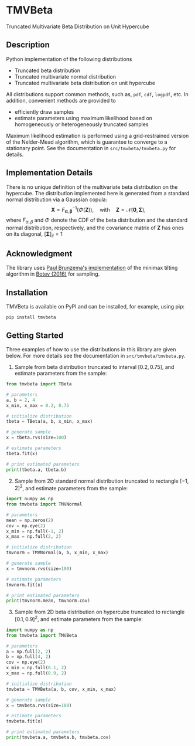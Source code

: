 TMVBeta
=====================================

Truncated Multivariate Beta Distribution on Unit Hypercube

## Description

Python implementation of the following distributions
- Truncated beta distribution
- Truncated multivariate normal distribution
- Truncated multivariate beta distribution on unit hypercube

All distributions support common methods, such as, `pdf`, `cdf`, `logpdf`, etc. In addition, convenient methods are provided to
- efficiently draw samples
- estimate parameters using maximum likelihood based on homogeneously or heterogeneously truncated samples

Maximum likelihood estimation is performed using a grid-restrained version of the Nelder-Mead algorithm, which is guarantee to converge to a stationary point. See the documentation in `src/tmvbeta/tmvbeta.py` for details.

## Implementation Details 

There is no unique definition of the multivariate beta distribution on the hypercube. The distribution implemented here is generated from a standard normal distribution via a Gaussian copula:
$$
\boldsymbol{X} = F_{\boldsymbol{\alpha}, \boldsymbol{\beta}}^{-1} \bigl( \Phi(\boldsymbol{Z}) \bigr), \quad \text{with} \quad \boldsymbol{Z} = \mathcal{N}(\boldsymbol{0}, \boldsymbol{\Sigma}),
$$
where $F_{\alpha, \beta}$ and $\Phi$ denote the CDF of the beta distribution and the standard normal distribution, respectively, and the covariance matrix of $\boldsymbol{Z}$ has ones on its diagonal, $[\boldsymbol{\Sigma}]_{ii} = 1$

## Acknowledgment

The library uses [Paul Brunzema's implementation](https://github.com/brunzema/truncated-mvn-sampler) of the minimax tilting algorithm in [Botev (2016)](https://arxiv.org/pdf/1603.04166.pdf) for sampling.

## Installation

TMVBeta is available on PyPI and can be installed, for example, using pip:
```
pip install tmvbeta
```

## Getting Started

Three examples of how to use the distributions in this library are given below. For more details see the documentation in `src/tmvbeta/tmvbeta.py`.

1. Sample from beta distribution truncated to interval $[0.2, 0.75]$, and estimate parameters from the sample:
```python
from tmvbeta import TBeta

# parameters
a, b = 2, 4
x_min, x_max = 0.2, 0.75

# initialize distribution
tbeta = TBeta(a, b, x_min, x_max)

# generate sample
x = tbeta.rvs(size=100)

# estimate parameters
tbeta.fit(x)

# print estimated parameters
print(tbeta.a, tbeta.b)
```

2. Sample from 2D standard normal distribution truncated to rectangle $[-1, 2]^2$, and estimate parameters from the sample:
```python
import numpy as np
from tmvbeta import TMVNormal

# parameters
mean = np.zeros(2)
cov = np.eye(2)
x_min = np.full(-1, 2)
x_max = np.full(2, 2)

# initialize distribution
tmvnorm = TMVNormal(a, b, x_min, x_max)

# generate sample
x = tmvnorm.rvs(size=100)

# estimate parameters
tmvnorm.fit(x)

# print estimated parameters
print(tmvnorm.mean, tmvnorm.cov)
```

3. Sample from 2D beta distribution on hypercube truncated to rectangle $[0.1, 0.9]^2$, and estimate parameters from the sample:
```python
import numpy as np
from tmvbeta import TMVBeta

# parameters
a = np.full(2, 2)
b = np.full(4, 2)
cov = np.eye(2)
x_min = np.full(0.1, 2)
x_max = np.full(0.9, 2)

# initialize distribution
tmvbeta = TMVBeta(a, b, cov, x_min, x_max)

# generate sample
x = tmvbeta.rvs(size=100)

# estimate parameters
tmvbeta.fit(x)

# print estimated parameters
print(tmvbeta.a, tmvbeta.b, tmvbeta.cov)
```